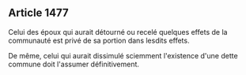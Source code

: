 Article 1477
----
Celui des époux qui aurait détourné ou recelé quelques effets de la communauté
est privé de sa portion dans lesdits effets.

De même, celui qui aurait dissimulé sciemment l'existence d'une dette commune
doit l'assumer définitivement.
